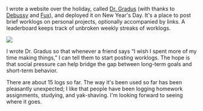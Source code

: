 <p>I wrote a website over the holiday, called <a href="https://drgrad.us">Dr. Gradus</a> (with thanks to <a href="https://en.wikipedia.org/wiki/Children%27s_Corner#1._Doctor_Gradus_ad_Parnassum">Debussy</a> and <a href="https://en.wikipedia.org/wiki/Johann_Joseph_Fux#Gradus_ad_Parnassum">Fux</a>), and deployed it on New Year's Day. It's a place to post brief worklogs on personal projects, optionally accompanied by links. A leaderboard keeps track of unbroken weekly streaks of worklogs.</p>

<p><img src="/posts/dr-gradus/gradus.png"></img></p>

<p>I wrote Dr. Gradus so that whenever a friend says “I wish I spent more of my time making things,” I can tell them to start posting worklogs. The hope is that social pressure can help bridge the gap between long-term goals and short-term behavior.</p>

<p>There are about 15 logs so far. The way it's been used so far has been pleasantly unexpected; I like that people have been logging homework assignments, studying, and yak-shaving. I'm looking forward to seeing where it goes.</p>
